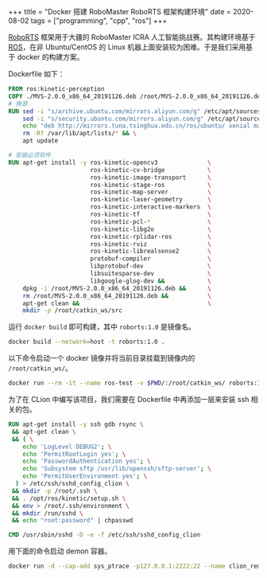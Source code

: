 +++
title = "Docker 搭建 RoboMaster RoboRTS 框架构建环境"
date = 2020-08-02
tags = ["programming", "cpp", "ros"]
+++

[RoboRTS] 框架用于大疆的 RoboMaster ICRA 人工智能挑战赛。其构建环境基于 [ROS]，在非 Ubuntu/CentOS 的 Linux 机器上面安装较为困难。于是我们采用基于 docker 的构建方案。

<!--more-->
Dockerfile 如下：

```dockerfile
FROM ros:kinetic-perception
COPY ./MVS-2.0.0_x86_64_20191126.deb /root/MVS-2.0.0_x86_64_20191126.deb
# 换源
RUN sed -i "s/archive.ubuntu.com/mirrors.aliyun.com/g" /etc/apt/sources.list && \
    sed -i "s/security.ubuntu.com/mirrors.aliyun.com/g" /etc/apt/sources.list && \
    echo "deb http://mirrors.tuna.tsinghua.edu.cn/ros/ubuntu/ xenial main" > /etc/apt/sources.list.d/ros1-latest.list && \
    rm -Rf /var/lib/apt/lists/* && \
    apt update

# 安装必须软件
RUN apt-get install -y ros-kinetic-opencv3              \
                       ros-kinetic-cv-bridge            \
                       ros-kinetic-image-transport      \
                       ros-kinetic-stage-ros            \
                       ros-kinetic-map-server           \
                       ros-kinetic-laser-geometry       \
                       ros-kinetic-interactive-markers  \
                       ros-kinetic-tf                   \
                       ros-kinetic-pcl-*                \
                       ros-kinetic-libg2o               \
                       ros-kinetic-rplidar-ros          \
                       ros-kinetic-rviz                 \
                       ros-kinetic-librealsense2        \
                       protobuf-compiler                \
                       libprotobuf-dev                  \
                       libsuitesparse-dev               \
                       libgoogle-glog-dev &&            \
    dpkg -i /root/MVS-2.0.0_x86_64_20191126.deb &&      \
    rm /root/MVS-2.0.0_x86_64_20191126.deb &&           \
    apt-get clean &&                                    \
    mkdir -p /root/catkin_ws/src
```

运行 `docker build` 即可构建，其中 `roborts:1.0` 是镜像名。

```sh
docker build --network=host -t roborts:1.0 .
```

以下命令启动一个 docker 镜像并将当前目录挂载到镜像内的 `/root/catkin_ws/`。

```sh
docker run --rm -it --name ros-test -v $PWD/:/root/catkin_ws/ roborts:1.0
```

为了在 CLion 中编写该项目，我们需要在 Dockerfile 中再添加一层来安装 ssh 相关的包。

```dockerfile
RUN apt-get install -y ssh gdb rsync \
 && apt-get clean \
 && ( \
    echo 'LogLevel DEBUG2'; \
    echo 'PermitRootLogin yes'; \
    echo 'PasswordAuthentication yes'; \
    echo 'Subsystem sftp /usr/lib/openssh/sftp-server'; \
    echo 'PermitUserEnvironment yes'; \
  ) > /etc/ssh/sshd_config_clion \
 && mkdir -p /root/.ssh \
 && . /opt/ros/kinetic/setup.sh \
 && env > /root/.ssh/environment \
 && mkdir /run/sshd \
 && echo "root:password" | chpasswd

CMD /usr/sbin/sshd -D -e -f /etc/ssh/sshd_config_clion
```

用下面的命令启动 demon 容器。

```sh
docker run -d --cap-add sys_ptrace -p127.0.0.1:2222:22 --name clion_remote_env roborts:ssh
```

[RoboRTS]: https://github.com/RoboMaster/RoboRTS
[ROS]: https://www.ros.org/
